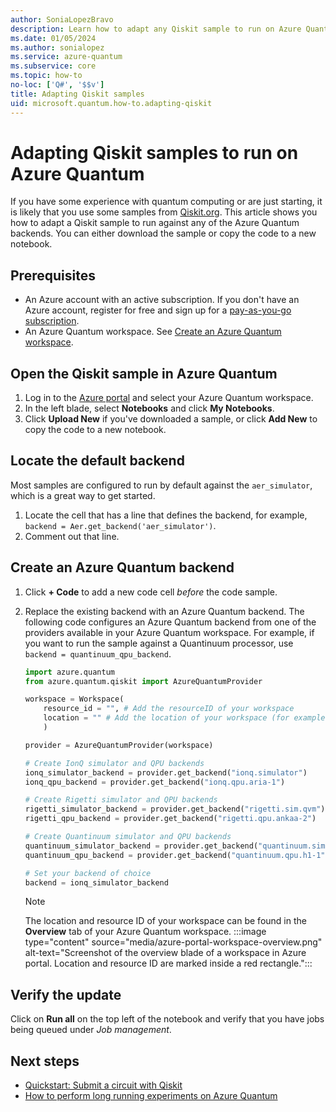 ```yaml
---
author: SoniaLopezBravo
description: Learn how to adapt any Qiskit sample to run on Azure Quantum service. 
ms.date: 01/05/2024
ms.author: sonialopez
ms.service: azure-quantum
ms.subservice: core
ms.topic: how-to
no-loc: ['Q#', '$$v']
title: Adapting Qiskit samples
uid: microsoft.quantum.how-to.adapting-qiskit
---
```


# Adapting Qiskit samples to run on Azure Quantum


If you have some experience with quantum computing or are just starting, it is likely that you use some samples from [Qiskit.org](https://qiskit.org/). This article shows you how to adapt a Qiskit sample to run against any of the Azure Quantum backends. You can either download the sample or copy the code to a new notebook. 

## Prerequisites

- An Azure account with an active subscription. If you don't have an Azure account, register for free and sign up for a [pay-as-you-go subscription](https://azure.microsoft.com/pricing/purchase-options/pay-as-you-go).
- An Azure Quantum workspace. See [Create an Azure Quantum workspace](xref:microsoft.quantum.how-to.workspace).

## Open the Qiskit sample in Azure Quantum

1. Log in to the [Azure portal](https://portal.azure.com/) and select your Azure Quantum workspace.
1. In the left blade, select **Notebooks** and click **My Notebooks**.
1. Click **Upload New** if you've downloaded a sample, or click **Add New** to copy the code to a new notebook.

## Locate the default backend

Most samples are configured to run by default against the `aer_simulator`, which is a great way to get started. 

1. Locate the cell that has a line that defines the backend, for example, `backend = Aer.get_backend('aer_simulator')`.
1. Comment out that line.

## Create an Azure Quantum backend

1. Click **+ Code** to add a new code cell *before* the code sample.
1. Replace the existing backend with an Azure Quantum backend. The following code configures an Azure Quantum backend from one of the providers available in your Azure Quantum workspace. For example, if you want to run the sample against a Quantinuum processor, use `backend = quantinuum_qpu_backend`. 

    ```python
    import azure.quantum
    from azure.quantum.qiskit import AzureQuantumProvider

    workspace = Workspace(  
        resource_id = "", # Add the resourceID of your workspace
        location = "" # Add the location of your workspace (for example "westus")
        )

    provider = AzureQuantumProvider(workspace)

    # Create IonQ simulator and QPU backends
    ionq_simulator_backend = provider.get_backend("ionq.simulator")
    ionq_qpu_backend = provider.get_backend("ionq.qpu.aria-1")

    # Create Rigetti simulator and QPU backends
    rigetti_simulator_backend = provider.get_backend("rigetti.sim.qvm")
    rigetti_qpu_backend = provider.get_backend("rigetti.qpu.ankaa-2")

    # Create Quantinuum simulator and QPU backends
    quantinuum_simulator_backend = provider.get_backend("quantinuum.sim.h1-1e")
    quantinuum_qpu_backend = provider.get_backend("quantinuum.qpu.h1-1")

    # Set your backend of choice
    backend = ionq_simulator_backend
    ```

    > [!NOTE]
    > The location and resource ID of your workspace can be found in the **Overview** tab of your Azure Quantum workspace. 
    >  :::image type="content" source="media/azure-portal-workspace-overview.png" alt-text="Screenshot of the overview blade of a workspace in Azure portal. Location and resource ID are marked inside a red rectangle.":::


## Verify the update

Click on **Run all** on the top left of the notebook and verify that you have jobs being queued under *Job management*.

## Next steps

- [Quickstart: Submit a circuit with Qiskit](xref:microsoft.quantum.quickstarts.computing.qiskit)
- [How to perform long running experiments on Azure Quantum](xref:microsoft.quantum.long-running-experiments)
